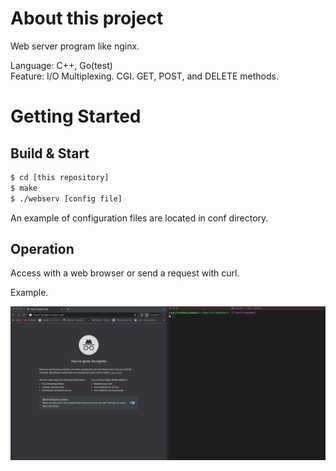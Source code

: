 # About this project

Web server program like nginx.

Language: C++, Go(test)  
Feature: I/O Multiplexing. CGI. GET, POST, and DELETE methods.

# Getting Started

## Build & Start  

```bash
$ cd [this repository]
$ make
$ ./webserv [config file]
```

An example of configuration files are located in conf directory.

## Operation

Access with a web browser or send a request with curl.

Example.

![](/public/webserv.gif)
